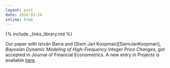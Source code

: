```yaml
---
layout: post
date: 2018-03-24
inline: true
---
```

{% include _links_library.md %}

Our paper with Istv&aacute;n Barra and [Siem Jan Koopman][SiemJanKoopman], _Bayesian Dynamic Modeling of High-Frequency Integer Price Changes_, got accepted in Journal of Financial Econometrics. A new entry in Projects is available <a class="page-link" href="{{ '/projects/6_project/' | prepend: site.baseurl | prepend: site.url }}">here</a>.
